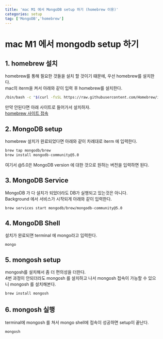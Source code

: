 ```yaml
---
title: 'mac M1 에서 MongoDB setup 하기 (homebrew 이용)'
categories: setup
tag: ['MongoDB','homebrew']
---
```


# mac M1 에서 mongodb setup 하기

## 1. homebrew 설치  
homebrew를 통해 필요한 것들을 설치 할 것이기 떄문에, 우선 homebrew를 설치한다.  
mac의 iterm을 켜서 아래와 같이 입력 후 homebrew를 설치한다.

```bash
/bin/bash -c "$(curl -fsSL https://raw.githubusercontent.com/Homebrew/install/HEAD/install.sh)"
```

만약 안된다면 아래 사이트로 들어가서 설치하자.  
[homebrew 사이트 접속](https://brew.sh/)


## 2. MongoDB setup
homebrew 설치가 완료되었다면 아래와 같이 차례대로 iterm 에 입력한다.
```bash
brew tap mongodb/brew
brew install mongodb-community@5.0
```
여기서 @5.0은 MongoDB version 에 대한 것으로 원하는 버전을 입력하면 된다.


## 3. MongoDB Service 
MongoDB 가 다 설치가 되었더라도 DB가 실행되고 있는것은 아니다.   
Background 에서 서비스가 시작되게 아래와 같이 입력한다.
```bash
brew services start mongodb/brew/mongodb-community@5.0
```


## 4. MongoDB Shell
설치가 완료되면 terminal 에 mongo라고 입력한다.
```bash
mongo
```


## 5. mongosh setup
mongosh를 설치해서 좀 더 편의성을 더한다.  
4번 과정이 안되더라도 mongosh 를 설치하고 나서 mongosh 접속이 가능할 수 있으니 mongosh 를 설치해본다.
```bash
brew install mongosh
```

## 6. mongosh 실행
terminal에 mongosh 를 쳐서 mongo shell에 접속이 성공하면 setup이 끝난다.
```bash
mongosh
```